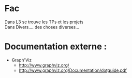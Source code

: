 Fac
===

Dans L3 se trouve les TPs et les projets  
Dans Divers.... des choses diverses...  

Documentation externe :
=======================

+ Graph'Viz
  - http://www.graphviz.org/  
  - http://www.graphviz.org/Documentation/dotguide.pdf  
